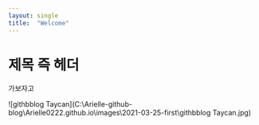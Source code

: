 ```yaml
---
layout: single
title:  "Welcome"
---
```


# 제목 즉 헤더
가보자고





![githbblog Taycan](C:\Arielle-github-blog\Arielle0222.github.io\images\2021-03-25-first\githbblog Taycan.jpg)
